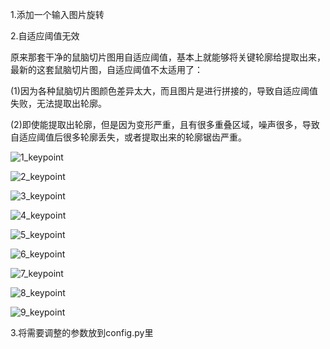 1.添加一个输入图片旋转

2.自适应阈值无效

原来那套干净的鼠脑切片图用自适应阈值，基本上就能够将关键轮廓给提取出来，最新的这套鼠脑切片图，自适应阈值不太适用了：

(1)因为各种鼠脑切片图颜色差异太大，而且图片是进行拼接的，导致自适应阈值失败，无法提取出轮廓。

(2)即使能提取出轮廓，但是因为变形严重，且有很多重叠区域，噪声很多，导致自适应阈值后很多轮廓丢失，或者提取出来的轮廓锯齿严重。

![1_keypoint](Pictures/1_keypoint.png)

![2_keypoint](Pictures/2_keypoint.png)

![3_keypoint](Pictures/3_keypoint.png)

![4_keypoint](Pictures/4_keypoint.png)

![5_keypoint](Pictures/5_keypoint.png)

![6_keypoint](Pictures/6_keypoint.png)

![7_keypoint](Pictures/7_keypoint.png)

![8_keypoint](Pictures/8_keypoint.png)

![9_keypoint](Pictures/9_keypoint.png)



3.将需要调整的参数放到config.py里
